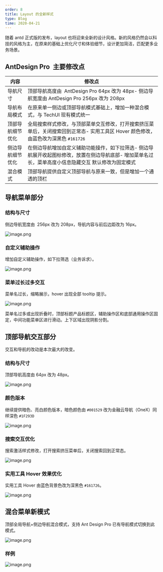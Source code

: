 ```yaml
---
order: 8
title: Layout 的全新样式
type: Blog
time: 2020-04-21
---
```


随着 antd 正式版的发布，layout 也将迎来全新的设计风格。新的风格仍然会以科技的风格为主，在原来的基础上优化尺寸和体验细节，设计更加简洁，匹配更多业务场景。

## AntDesign Pro  主要修改点

| 内容 | 修改点 |
| --- | --- |
| 导航尺寸 | 顶部导航高度由  AntDesign Pro 64px 改为 48px- 侧边导航宽度由 AntDesign Pro 256px 改为 208px |
| 导航布局模式 | 在原来单一侧边或顶部导航模式基础上，增加一种混合模式，与 TechUI 现有模式统一 |
| 顶部导航细节优化 | 全局搜索样式修改，与顶部菜单交互修改，打开搜索挤压菜单后，关闭搜索回到正常态- 实用工具区 Hover 颜色修改，由蓝色改为深黑色 `#161726` |
| 侧边导航细节优化 | 在侧边导航增加自定义辅助功能操作，如下拉筛选- 侧边导航展开收起图标修改，放置在侧边导航底部- 增加菜单名过长，菜单高度小信息隐藏交互 默认修改为固定模式 |
| 混合模式 | 顶部导航提供自定义顶部导航与原来一致，但是增加一个通透的顶栏 |

## 导航菜单部分

### 结构与尺寸

侧边导航宽度由  256px 改为 208px，导航内容与前后边距改为 16px。

![image.png](https://gw.alipayobjects.com/zos/antfincdn/sEHoMffUP%26/1586503920221-16d9c22e-1373-40c9-8d08-e6edf5c68ee2.png)

### 自定义辅助操作

增加自定义辅助操作，如下拉筛选（业务诉求）。

![image.png](https://gw.alipayobjects.com/zos/antfincdn/gScRFjhdce/1586503972482-1f62c5ec-e6ce-478f-a7c6-2362d7c888f1.png)

### 菜单过长过多交互

菜单名过长，缩略展示，hover 出现全部 tooltip 提示。

![image.png](https://gw.alipayobjects.com/zos/antfincdn/4gtxYL3HP8/1586505237583-656e788e-d9d0-4d14-9278-dac102b9edd0.png)

菜单名过多或出现折叠时，顶部标题产品标题区，辅助操作区和底部通用操作区固定，中间功能菜单区进行滑动。上下区域出现阴影分割。

## 顶部导航交互部分

交互和导航的改动是本次最大的改变。

### 结构与尺寸

顶部导航高度由 64px 改为 48px。

![image.png](https://gw.alipayobjects.com/zos/antfincdn/UtfyUhUaSV/1586502220305-25adb29e-5609-4eda-b4c4-ca117ec52580.png)

### 颜色版本

继续提供暗色、亮白颜色版本，暗色颜色由 `#001529` 改为金融云导航（OneX）同样深色 `#1F293D`

![image.png](https://gw.alipayobjects.com/zos/antfincdn/BnkRy%26WUJ9/1586502256521-88d3b504-de75-4ac0-a7c9-d6cd15bcae99%252520%281%29.png)

### 搜索交互优化

搜索激活样式修改，打开搜索挤压菜单后，关闭搜索回到正常态。

![image.png](https://gw.alipayobjects.com/zos/antfincdn/0Xx9XYePgQ/1586503735289-59c77d00-2428-49a8-9bd2-d47330e2831c%252520%281%29.png)

### 实用工具 Hover 效果优化

实用工具 Hover 由蓝色背景色改为深黑色 `#161726`。

![image.png](hthttps://gw.alipayobjects.com/zos/antfincdn/dvccJS41Tl/1586503854420-8236a5b9-66da-48a7-9f58-ea5c40a3b479.png)

## 混合菜单新模式

顶部全局导航+侧边导航混合模式，支持 Ant Design Pro 已有导航模式切换到此模式。

![image.png](https://gw.alipayobjects.com/zos/antfincdn/HSeAGqaEwn/1586504755352-479bf47d-97a6-4080-afed-d38ffe905e57.png)

### 样例

![image.png](https://gw.alipayobjects.com/zos/antfincdn/1r4WQhweas/1586964514728-bdca9455-e887-4c94-8091-30cf008937c8.png)
